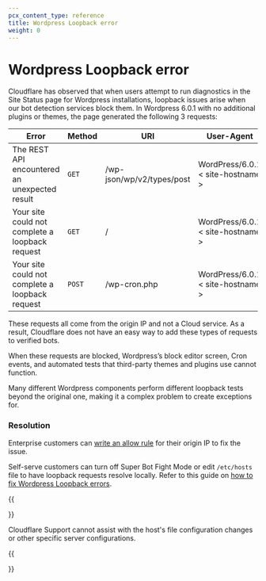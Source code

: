 ```yaml
---
pcx_content_type: reference
title: Wordpress Loopback error
weight: 0
---
```

# Wordpress Loopback error

Cloudflare has observed that when users attempt to run diagnostics in the Site Status page for Wordpress installations, loopback issues arise when our bot detection services block them. In Wordpress 6.0.1 with no additional plugins or themes, the page generated the following 3 requests:

| Error | Method | URI | User-Agent |
| ---- | ---- | ---- | ---- |
| The REST API encountered an unexpected result | `GET` | /wp-json/wp/v2/types/post | WordPress/6.0.1 < site-hostname > |
| Your site could not complete a loopback request | `GET` | / | WordPress/6.0.1 < site-hostname > |
| Your site could not complete a loopback request | `POST` | /wp-cron.php | WordPress/6.0.1 < site-hostname > |

These requests all come from the origin IP and not a Cloud service.  As a result, Cloudflare does not have an easy way to add these types of requests to verified bots. 

When these requests are blocked, Wordpress’s block editor screen, Cron events, and automated tests that third-party themes and plugins use cannot function.

Many different Wordpress components perform different loopback tests beyond the original one, making it a complex problem to create exceptions for. 

### Resolution

Enterprise customers can [write an allow rule](/firewall/cf-dashboard/create-edit-delete-rules/#create-a-firewall-rule) for their origin IP to fix the issue. 

Self-serve customers can turn off Super Bot Fight Mode or edit `/etc/hosts` file to have loopback requests resolve locally. Refer to this guide on [how to fix Wordpress Loopback errors](https://codeopolis.com/posts/wordpress-loopback-error/). 

{{<Aside type="note" header="Note:">}}

Cloudflare Support cannot assist with the host's file configuration changes or other specific server configurations.

{{</Aside>}}
